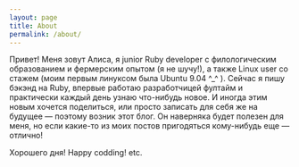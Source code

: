 ```yaml
---
layout: page
title: About
permalink: /about/
---
```


Привет! Меня зовут Алиса, я junior Ruby developer с филологическим образованием и фермерским опытом (я не шучу!), а также Linux user со стажем (моим первым линуксом была Ubuntu 9.04 ^_^ ). Сейчас я пишу бэкэнд на Ruby, впервые работаю разработчицей фултайм и практически каждый день узнаю что-нибудь новое. И иногда этим новым хочется поделиться, или просто записать для себя же на будущее — поэтому возник этот блог. Он наверняка будет полезен для меня, но если какие-то из моих постов пригодяться кому-нибудь еще — отлично!

Хорошего дня! Happy codding! etc.
